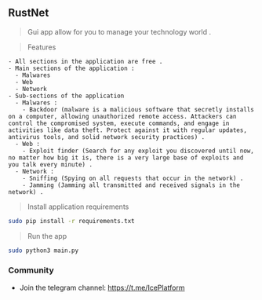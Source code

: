 ## RustNet
> Gui app allow for you to manage your technology world .

> Features
``` text
- All sections in the application are free .
- Main sections of the application : 
  - Malwares 
  - Web
  - Network
- Sub-sections of the application
  - Malwares :
    - Backdoor (malware is a malicious software that secretly installs on a computer, allowing unauthorized remote access. Attackers can control the compromised system, execute commands, and engage in activities like data theft. Protect against it with regular updates, antivirus tools, and solid network security practices) .
  - Web :
    - Exploit finder (Search for any exploit you discovered until now, no matter how big it is, there is a very large base of exploits and you talk every minute) .
  - Network :
    - Sniffing (Spying on all requests that occur in the network) .
    - Jamming (Jamming all transmitted and received signals in the network) .
```

> Install application requirements
``` bash
sudo pip install -r requirements.txt
```

> Run the app
``` bash
sudo python3 main.py
```

### Community

- Join the telegram channel: https://t.me/IcePlatform

